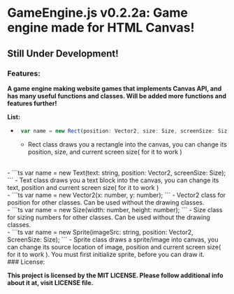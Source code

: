 # **GameEngine.js v0.2.2a**: Game engine made for HTML Canvas!

## **Still Under Development!**



### Features:

**A game engine making website games that implements Canvas API, and has many useful functions and classes. Will be added more functions and features further!**

**List:**
 - ```ts 
    var name = new Rect(position: Vector2, size: Size, screenSize: Size);
   ```
   - Rect class draws you a rectangle into the canvas, you can change its position, size, and current screen size( for it to work )

<br>
- ```ts 
   var name = new Text(text: string, position: Vector2, screenSize: Size);
  ```
  - Text class draws you a text block into the canvas, you can change its text, position and current screen size( for it to work )

<br>
- ```ts
   var name = new Vector2(x: number, y: number);
  ```
  - Vector2 class for position for other classes. Can be used without the drawing classes.
  
<br>
- ```ts
   var name = new Size(width: number, height: number);
  ```
  - Size class for sizing numbers for other classes. Can be used without the drawing classes.
  
<br> 
- ```ts
   var name = new Sprite(imageSrc: string, position: Vector2, ScreenSize: Size);
  ```
  - Sprite class draws a sprite/image into canvas, you can change its source location of image, position and current screen size( for it to work ). You must first initialize sprite, before you can draw it.
  
<br>
### License:

**This project is licensed by the MIT LICENSE. Please follow additional info about it at, visit LICENSE file.**


